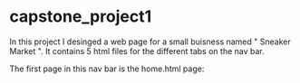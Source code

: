 # capstone_project1
In this project I desinged a web page for a small buisness named " Sneaker Market ". It contains 5 html files for the different tabs on the nav bar. 

The first page in this nav bar is the home.html page: 